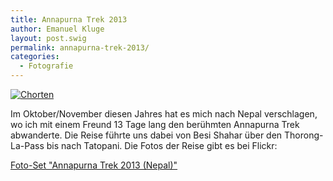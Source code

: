 ```yaml
---
title: Annapurna Trek 2013
author: Emanuel Kluge
layout: post.swig
permalink: annapurna-trek-2013/
categories:
  - Fotografie
---
```


<a href="/archive/wp-content/uploads/2013/12/chorten.jpg" rel="lightbox">
  <noscript data-src="/archive/wp-content/uploads/2013/12/chorten-480x318.jpg" data-alt="Chorten">
<img src="/archive/wp-content/uploads/2013/12/chorten-480x318.jpg" alt="Chorten">
</noscript>
</a>

Im Oktober/November diesen Jahres hat es mich nach Nepal verschlagen, wo ich mit einem Freund 13 Tage lang den berühmten Annapurna Trek abwanderte. Die Reise führte uns dabei von Besi Shahar über den Thorong-La-Pass bis nach Tatopani. Die Fotos der Reise gibt es bei Flickr:

[Foto-Set "Annapurna Trek 2013 (Nepal)"][flickr]

[flickr]: http://www.flickr.com/photos/herschel_r/sets/72157639122555503/

